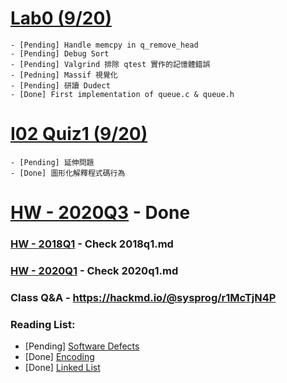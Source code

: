 # [Lab0 (9/20)](https://hackmd.io/@sysprog/2020-lab0)
    - [Pending] Handle memcpy in q_remove_head
    - [Pending] Debug Sort
    - [Pending] Valgrind 排除 qtest 實作的記憶體錯誤
    - [Pedning] Massif 視覺化
    - [Pending] 研讀 Dudect
    - [Done] First implementation of queue.c & queue.h

# [I02 Quiz1 (9/20)](https://hackmd.io/@sysprog/rJ7WDWNVv)
    - [Pending] 延伸問題
    - [Done] 圖形化解釋程式碼行為

# [HW - 2020Q3](https://hackmd.io/@sysprog/sysprog2020-quiz1) - Done
### [HW - 2018Q1](https://hackmd.io/@sysprog/linked-list-quiz) - Check 2018q1.md
### [HW - 2020Q1](https://hackmd.io/@sysprog/linux2020-quiz1) - Check 2020q1.md

### Class Q&A - https://hackmd.io/@sysprog/r1McTjN4P

### Reading List:
 - [Pending] [Software Defects](https://hackmd.io/@sysprog/software-failure)
 - [Done] [Encoding](https://hackmd.io/@sysprog/binary-representation)
 - [Done] [Linked List](https://hackmd.io/@sysprog/c-prog/%2Fs%2FSkE33UTHf)
